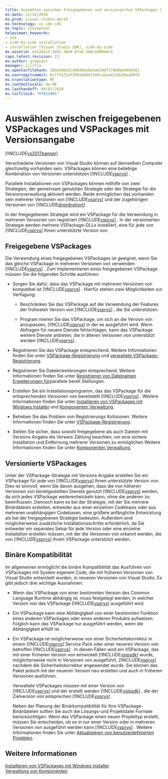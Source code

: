 ```yaml
---
title: Auswählen zwischen freigegebenen und versionierten VSPackages | Microsoft-Dokumentation
ms.date: 11/15/2016
ms.prod: visual-studio-dev14
ms.technology: vs-ide-sdk
ms.topic: conceptual
helpviewer_keywords:
- SxS
- side-by-side installation
- installation [Visual Studio SDK], side-by-side
ms.assetid: e3128ac3-2e92-48e9-87ab-3b6c9d80e8c9
caps.latest.revision: 23
ms.author: gregvanl
manager: jillfra
ms.openlocfilehash: 289e506d3cd404bba9a3a63d97179b89a948d381
ms.sourcegitcommit: 6cfffa72af599a9d667249caaaa411bb28ea69fd
ms.translationtype: MT
ms.contentlocale: de-DE
ms.lasthandoff: 09/02/2020
ms.locfileid: "67821981"
---
```

# <a name="choosing-between-shared-and-versioned-vspackages"></a>Auswählen zwischen freigegebenen VSPackages und VSPackages mit Versionsangabe
[!INCLUDE[vs2017banner](../includes/vs2017banner.md)]

Verschiedene Versionen von Visual Studio können auf demselben Computer gleichzeitig vorhanden sein. VSPackages können eine beliebige Kombination von Versionen unterstützen [!INCLUDE[vsprvs](../includes/vsprvs-md.md)] .  
  
 Parallele Installationen von VSPackages können mithilfe von zwei Strategien, der gemeinsam genutzten Strategie oder der Strategie für die Versionsverwaltung aktiviert werden. Beide ermöglichen das vorhanden sein mehrerer Versionen von [!INCLUDE[vsprvs](../includes/vsprvs-md.md)] und der zugehörigen Versionen von [!INCLUDE[dnprdnshort](../includes/dnprdnshort-md.md)] .  
  
 In der freigegebenen Strategie wird ein VSPackage für die Verwendung in mehreren Versionen von registriert [!INCLUDE[vsprvs](../includes/vsprvs-md.md)] . In der versionierten Strategie werden mehrere VSPackage-DLLs installiert, eine für jede von [!INCLUDE[vsprvs](../includes/vsprvs-md.md)] Ihnen unterstützte Version von.  
  
## <a name="shared-vspackages"></a>Freigegebene VSPackages  
 Die Verwendung eines freigegebenen VSPackages ist geeignet, wenn Sie das gleiche VSPackage in mehreren Versionen von verwenden [!INCLUDE[vsprvs](../includes/vsprvs-md.md)] . Zum Implementieren eines freigegebenen VSPackage müssen Sie die folgenden Schritte ausführen:  
  
- Sorgen Sie dafür, dass das VSPackage mit mehreren Versionen von kompatibel ist [!INCLUDE[vsprvs](../includes/vsprvs-md.md)] . Hierfür stehen zwei Möglichkeiten zur Verfügung:  
  
  - Beschränken Sie das VSPackage auf die Verwendung der Features der frühesten Version von [!INCLUDE[vsprvs](../includes/vsprvs-md.md)] , die Sie unterstützen.  

  - Program mieren Sie das VSPackage, um sich an die Version von anzupassen, [!INCLUDE[vsprvs](../includes/vsprvs-md.md)] in der es ausgeführt wird. Wenn Abfragen für neuere Dienste fehlschlagen, kann das VSPackage weitere Dienste anbieten, die in älteren Versionen von unterstützt werden [!INCLUDE[vsprvs](../includes/vsprvs-md.md)] .  
  
- Registrieren Sie das VSPackage entsprechend. Weitere Informationen finden Sie unter [VSPackage-Registrierung](../extensibility/internals/vspackage-registration.md) und [verwaltete VSPackage-Registrierung](https://msdn.microsoft.com/f69e0ea3-6a92-4639-8ca9-4c9c210e58a1).  
  
- Registrieren Sie Dateierweiterungen entsprechend. Weitere Informationen finden Sie unter [Registrieren von Dateinamen Erweiterungen für](../extensibility/registering-file-name-extensions-for-side-by-side-deployments.md)parallele bereit Stellungen.  
  
- Erstellen Sie ein Installationsprogramm, das das VSPackage für die entsprechenden Versionen von bereitstellt [!INCLUDE[vsprvs](../includes/vsprvs-md.md)] . Weitere Informationen finden Sie unter [Installieren von VSPackages mit Windows Installer](../extensibility/internals/installing-vspackages-with-windows-installer.md) und [Komponenten Verwaltung](../extensibility/internals/component-management.md).  
  
- Beheben Sie das Problem von Registrierungs Kollisionen. Weitere Informationen finden Sie unter [VSPackage-Registrierung](../extensibility/internals/vspackage-registration.md).  
  
- Stellen Sie sicher, dass sowohl freigegebene als auch Dateien mit Versions Angabe die Verweis Zählung beachten, um eine sichere Installation und Entfernung mehrerer Versionen zu ermöglichen Weitere Informationen finden Sie unter [Komponenten Verwaltung](../extensibility/internals/component-management.md).  
  
## <a name="versioned-vspackages"></a>Versionierte VSPackages  
 Unter der VSPackage-Strategie mit Versions Angabe erstellen Sie ein VSPackage für jede von [!INCLUDE[vsprvs](../includes/vsprvs-md.md)] Ihnen unterstützte Version von. Dies ist sinnvoll, wenn Sie davon ausgehen, dass die von höheren Versionen von bereitgestellten Dienste genutzt [!INCLUDE[vsprvs](../includes/vsprvs-md.md)] werden, da sich jedes VSPackage weiterentwickeln kann, ohne die anderen zu beeinflussen. Dennoch kann es bei der Strategie, mit der Sie mehrere Binärdateien erstellen, entweder aus einer einzelnen Codebasis oder aus mehreren unabhängigen Codebasen, eine größere anfängliche Entwicklung als bei der freigegebenen Strategie bedeuten. Außerdem sind möglicherweise zusätzliche Installationsschritte erforderlich, da Sie entweder ein separates Setup für jede Version oder eine einzelne Installation erstellen müssen, mit der die Versionen von erkannt werden, die von [!INCLUDE[vsprvs](../includes/vsprvs-md.md)] Ihrem VSPackage unterstützt werden.  
  
## <a name="binary-compatibility"></a>Binäre Kompatibilität  
 Im allgemeinen ermöglicht die binäre Kompatibilität das Ausführen von VSPackages mit System eigenem Code, die mit früheren Versionen von Visual Studio entwickelt wurden, in neueren Versionen von Visual Studio. Es gibt jedoch drei wichtige Ausnahmen:  
  
- Wenn das VSPackage von einer bestimmten Version des Common Language Runtime abhängig ist, muss festgelegt werden, in welcher Version von das VSPackage [!INCLUDE[vsprvs](../includes/vsprvs-md.md)] ausgeführt wird.  
  
- Ein VSPackage kann eine Abhängigkeit von einer bestimmten Funktion eines anderen VSPackages oder eines anderen Produkts aufweisen. Folglich kann das VSPackage nur ausgeführt werden, wenn die Abhängigkeit erfüllt ist.  
  
- Ein VSPackage ist möglicherweise von einer Sicherheitskorrektur in einem [!INCLUDE[vsprvs](../includes/vsprvs-md.md)] Service Pack oder einer neueren Version von betroffen [!INCLUDE[vsprvs](../includes/vsprvs-md.md)] . In diesen Fällen wird ein VSPackage, das mit einer früheren Version von entwickelt [!INCLUDE[vsipsdk](../includes/vsipsdk-md.md)] wurde, möglicherweise nicht in Versionen von ausgeführt, [!INCLUDE[vsprvs](../includes/vsprvs-md.md)] nachdem die Sicherheitskorrektur angewendet wurde. Sie können das Paket jedoch mit der neueren Version neu erstellen und auch in früheren Versionen ausführen.  
  
  Verwaltete VSPackages müssen mit einer Version von [!INCLUDE[vsprvs](../includes/vsprvs-md.md)] und der erstellt werden [!INCLUDE[vsipsdk](../includes/vsipsdk-md.md)] , die der Zielversion von entsprechen [!INCLUDE[vsprvs](../includes/vsprvs-md.md)] .  
  
  Neben der Planung der Binärkompatibilität für Ihre VSPackage-Binärdateien sollten Sie auch die Lösungs-und Projektdatei Formate berücksichtigen. Wenn das VSPackage einen neuen Projekttyp erstellt, müssen Sie entscheiden, ob es in nur einer Version oder in mehreren Versionen von ausgeführt werden kann [!INCLUDE[vsprvs](../includes/vsprvs-md.md)] . Weitere Informationen finden Sie unter [Aktualisieren von benutzerdefinierten Projekten](../misc/upgrading-custom-projects.md).  
  
## <a name="see-also"></a>Weitere Informationen  
 [Installieren von VSPackages mit Windows Installer](../extensibility/internals/installing-vspackages-with-windows-installer.md)   
 [Verwaltung von Komponenten](../extensibility/internals/component-management.md)

